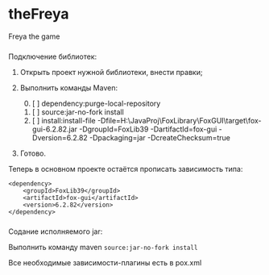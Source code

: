 # theFreya
Freya the game

###
Подключение библиотек:
1) Открыть проект нужной библиотеки, внести правки;
2) Выполнить команды Maven:

   0) [ ] dependency:purge-local-repository
   0) [ ] source:jar-no-fork install
   0) [ ] install:install-file -Dfile=H:\JavaProj\FoxLibrary\FoxGUI\target\fox-gui-6.2.82.jar -DgroupId=FoxLib39 -DartifactId=fox-gui -Dversion=6.2.82 -Dpackaging=jar -DcreateChecksum=true 

3) Готово.

Теперь в основном проекте остаётся прописать зависимость типа:
```
<dependency>
    <groupId>FoxLib39</groupId>
    <artifactId>fox-gui</artifactId>
    <version>6.2.82</version>
</dependency>
```

###
Содание исполняемого jar:

Выполнить команду maven
```source:jar-no-fork install```

Все необходимые зависимости-плагины есть в pox.xml
